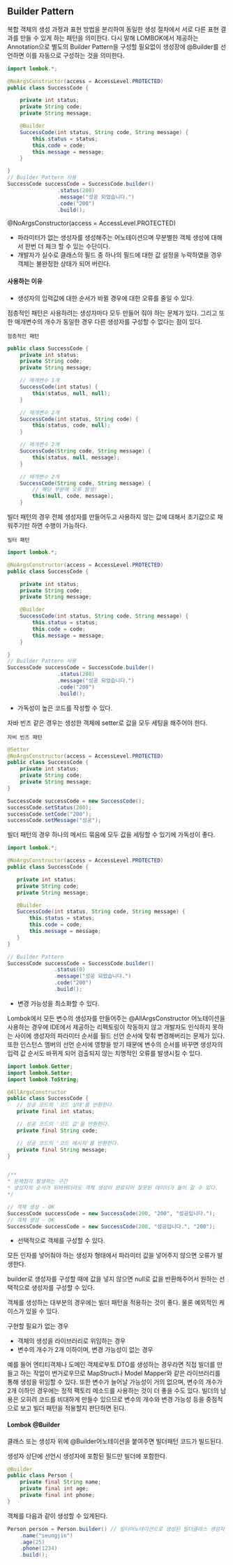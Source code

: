 ## Builder Pattern

복합 객체의 생성 과정과 표현 방법을 분리하여 동일한 생성 절차에서 서로 다른 표현 결과를 만들 수 있게 하는 패턴을 의미한다.
다시 말해 LOMBOK에서 제공하는 Annotation으로 별도의 Builder Pattern을 구성할 필요없이 생성장에 @Builder를 선언하면 이를 자동으로 구성하는 것을 의미한다.

```java
import lombok.*;

@NoArgsConstructor(access = AccessLevel.PROTECTED)
public class SuccessCode {

    private int status;
    private String code;
    private String message;

    @Builder
    SuccessCode(int status, String code, String message) {
        this.status = status;
        this.code = code;
        this.message = message;
    }

}
// Builder Pattern 사용
SuccessCode successCode = SuccessCode.builder()
                .status(200)
                .message("성공 되었습니다.")
                .code("200")
                .build();
```

@NoArgsConstructor(access = AccessLevel.PROTECTED)
- 파라미터가 없는 생성자를 생성해주는 어노테이션으며 무분별한 객체 생성에 대해서 한번 더 체크 할 수 있는 수단이다.
- 개발자가 실수로 클래스의 필드 중 하나의 필드에 대한 값 설정을 누락하였을 경우 객체는 불완정한 상태가 되어 버린다.

#### 사용하는 이유

- 생성자의 입력값에 대한 순서가 바뀔 경우에 대한 오류를 줄일 수 있다.

점층적인 패턴은 사용하려는 생성자마다 모두 만들어 줘야 하는 문제가 있다.
그리고 또한 매개변수의 개수가 동일한 경우 다른 생성자를 구성할 수 없다는 점이 있다.

`점층적인 패턴`
```java
public class SuccessCode {
    private int status;
    private String code;
    private String message;

    // 매개변수 1개
    SuccessCode(int status) {
        this(status, null, null);
    }

    // 매개변수 2개
    SuccessCode(int status, String code) {
        this(status, code, null);
    }

    // 매개변수 2개
    SuccessCode(String code, String message) {
        this(status, null, message);
    }

    // 매개변수 2개
    SuccessCode(String code, String message) {
        // 해당 부분에 오류 발생!
        this(null, code, message);
    }

```

빌더 패턴의 경우 전체 생성자를 만들어두고 사용하지 않는 값에 대해서 초기값으로 채워주기만 하면 수행이 가능하다.

`빌터 패턴`
```java
import lombok.*;

@NoArgsConstructor(access = AccessLevel.PROTECTED)
public class SuccessCode {

    private int status;
    private String code;
    private String message;

    @Builder
    SuccessCode(int status, String code, String message) {
        this.status = status;
        this.code = code;
        this.message = message;
    }

}
// Builder Pattern 사용
SuccessCode successCode = SuccessCode.builder()
                .status(200)
                .message("성공 되었습니다.")
                .code("200")
                .build();
```

- 가독성이 높은 코드를 작성할 수 있다.

자바 빈즈 같은 경우는 생성한 객체에 setter로 값을 모두 세팅을 해주어야 한다.

`자비 빈즈 패턴`
```java
@Setter
@NoArgsConstructor(access = AccessLevel.PROTECTED)
public class SuccessCode {
    private int status;
    private String code;
    private String message;
}

SuccessCode successCode = new SuccessCode();
successCode.setStatus(200);
successCode.setCode("200");
successCode.setMessage("성공");
```
 빌더 패턴의 경우 하나의 메서드 묶음에 모두 값을 세팅할 수 있기에 가독성이 좋다.

 ```java
 import lombok.*;

@NoArgsConstructor(access = AccessLevel.PROTECTED)
public class SuccessCode {

    private int status;
    private String code;
    private String message;

    @Builder
    SuccessCode(int status, String code, String message) {
        this.status = status;
        this.code = code;
        this.message = message;
    }
}

// Builder Pattern 
SuccessCode successCode = SuccessCode.builder()
                .status(0)
                .message("성공 되었습니다.")
                .code("200")
                .build();
 ```

 - 변경 가능성을 최소화할 수 있다.

 Lombok에서 모든 변수의 생성자를 만들어주는 @AllArgsConstructor 어노테이션을 사용하는 경우에 IDE에서 제공하는 리펙토링이 작동하지 않고 개발자도 인식하지 못하는 사이에 생성자의 파라미터 순서를 필드 선언 순서에 맞춰 변경해버리는 문제가 있다.
 또한 인스턴스 멤버의 선언 순서에 영향을 받기 때문에 변수의 순서를 바꾸면 생성자의 입력 값 순서도 바뀌게 되어 검출되지 않는 치명적인 오류를 발생시킬 수 있다.

 ```java
 import lombok.Getter;
import lombok.Setter;
import lombok.ToString;

@AllArgsConstructor
public class SuccessCode {
    // 성공 코드의 '코드 상태'를 반환한다.
    private final int status;

    // 성공 코드의 '코드 값'을 반환한다.
    private final String code;

    // 성공 코드의 '코드 메시지'를 반환한다.
    private final String message;
}


/**
 * 문제점이 발생하는 구간
 * 생성자의 순서가 뒤바뀌더라도 객체 생성이 완료되어 잘못된 데이터가 들어 갈 수 있다.
 */

// 객체 생성 - OK
SuccessCode successCode = new SuccessCode(200, "200", "성공입니다.");
// 객체 생성 - OK
SuccessCode successCode = new SuccessCode(200, "성공입니다.", "200");
 ```

 - 선택적으로 객체를 구성할 수 있다.

 모든 인자를 넣어줘야 하는 생성자 형태에서 파라미터 값을 넣어주지 않으면 오류가 발생한다.

 builder로 생성자를 구성할 때에 값을 넣지 않으면 null로 값을 반환해주어서 원하는 선택적으로 생성자를 구성할 수 있다.

객체를 생성하는 대부분의 경우에는 빌더 패턴을 적용하는 것이 좋다.
물론 예외적인 케이스가 있을 수 있다.

구현할 필요가 없는 경우
- 객체의 생성을 라이브러리로 위임하는 경우
- 변수의 개수가 2개 이하이며, 변경 가능성이 없는 경우

예를 들어 엔티티객체나 도메인 객체로부토 DTO를 생성하는 경우라면 직접 빌더를 만들고 하는 작업이 번거로우므로 MapStruct나 Model Mapper와 같은 라이브러리를 통해 생성을 위임할 수 있다.
또한 변수가 늘어날 가능성이 거의 없으며, 변수의 개수가 2개 이하인 경우에는 정적 팩토리 메소드를 사용하는 것이 더 좋을 수도 있다. 
빌더의 남용은 오히려 코드를 비대하게 만들수 있으므로 변수의 개수와 변경 가능성 등을 중점적으로 보고 빌더 패턴을 적용할지 판단하면 된다.

#### Lombok @Builder

 

클래스 또는 생성자 위에 @Builder어노테이션을 붙여주면 빌더패턴 코드가 빌드된다.

생성자 상단에 선언시 생성자에 포함된 필드만 빌더에 포함한다.

```java
@Builder
public class Person {
    private final String name;
    private final int age;
    private final int phone;
}
```

객체를 다음과 같이 생성할 수 있게된다.

```java
Person person = Person.builder() // 빌더어노테이션으로 생성된 빌더클래스 생성자
    .name("seungjin")
    .age(25)
    .phone(1234)
    .build();

```